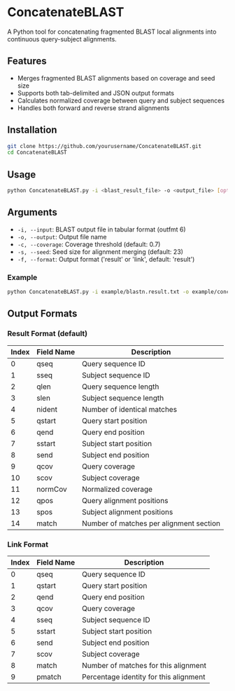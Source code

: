 # ConcatenateBLAST

A Python tool for concatenating fragmented BLAST local alignments into continuous query-subject alignments.

## Features

- Merges fragmented BLAST alignments based on coverage and seed size
- Supports both tab-delimited and JSON output formats
- Calculates normalized coverage between query and subject sequences
- Handles both forward and reverse strand alignments

## Installation
```bash
git clone https://github.com/yourusername/ConcatenateBLAST.git
cd ConcatenateBLAST
```

## Usage
```bash
python ConcatenateBLAST.py -i <blast_result_file> -o <output_file> [options]
```

## Arguments

- `-i, --input`: BLAST output file in tabular format (outfmt 6)
- `-o, --output`: Output file name
- `-c, --coverage`: Coverage threshold (default: 0.7)
- `-s, --seed`: Seed size for alignment merging (default: 23)
- `-f, --format`: Output format ('result' or 'link', default: 'result')

### Example
```bash
python ConcatenateBLAST.py -i example/blastn.result.txt -o example/concat.result.txt -c 0.8 -s 25
```

## Output Formats

### Result Format (default)

| Index | Field Name | Description |
|-------|------------|-------------|
| 0 | qseq | Query sequence ID |
| 1 | sseq | Subject sequence ID |
| 2 | qlen | Query sequence length |
| 3 | slen | Subject sequence length |
| 4 | nident | Number of identical matches |
| 5 | qstart | Query start position |
| 6 | qend | Query end position |
| 7 | sstart | Subject start position |
| 8 | send | Subject end position |
| 9 | qcov | Query coverage |
| 10 | scov | Subject coverage |
| 11 | normCov | Normalized coverage |
| 12 | qpos | Query alignment positions |
| 13 | spos | Subject alignment positions |
| 14 | match | Number of matches per alignment section |

### Link Format

| Index | Field Name | Description |
|-------|------------|-------------|
| 0 | qseq | Query sequence ID |
| 1 | qstart | Query start position |
| 2 | qend | Query end position |
| 3 | qcov | Query coverage |
| 4 | sseq | Subject sequence ID |
| 5 | sstart | Subject start position |
| 6 | send | Subject end position |
| 7 | scov | Subject coverage |
| 8 | match | Number of matches for this alignment |
| 9 | pmatch | Percentage identity for this alignment |
